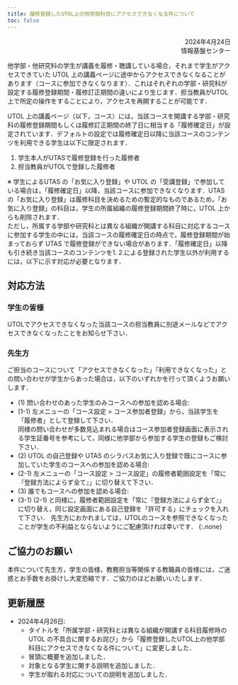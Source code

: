 ```yaml
---
title: 履修登録したUTOL上の他学部科目にアクセスできなくなる件について
toc: false
---
```


<div style="text-align: right;">

2024年4月24日  
情報基盤センター

</div>

他学部・他研究科の学生が講義を履修・聴講している場合，それまで学生がアクセスできていた UTOL 上の講義ページに途中からアクセスできなくなることがあります（コースに参加できなくなります）．これはそれぞれの学部・研究科が設定する履修登録期間・履修訂正期間の違いにより生じます．担当教員がUTOL上で所定の操作をすることにより，アクセスを再開することが可能です．

UTOL 上の講義ページ（以下，コース）には，当該コースを開講する学部・研究科の履修登録期間もしくは履修訂正期間の終了日に相当する「履修確定日」が設定されています．デフォルトの設定では履修確定日以降に当該コースのコンテンツを利用できる学生は以下に限定されます．
1. 学生本人がUTASで履修登録を行った履修者
1. 担当教員がUTOLで登録した履修者

※ 学生によるUTAS の「お気に入り登録」や UTOL の「受講登録」で参加している場合は，「履修確定日」以降，当該コースに参加できなくなります．UTASの「お気に入り登録」は履修科目を決めるための暫定的なものであるため，「お気に入り登録」の科目は，学生の所属組織の履修登録期間終了時に，UTOL 上からも削除されます．  
ただし，所属する学部や研究科とは異なる組織が開講する科目に対応するコースに参加する学生の中には，当該コースの履修確定日の時点で，履修登録期間が始まっておらず UTAS で履修登録ができない場合があります．「履修確定日」以降も引き続き当該コースのコンテンツを1. 2.による登録された学生以外が利用するには，以下に示す対応が必要となります．

## 対応方法

### 学生の皆様  

UTOLでアクセスできなくなった当該コースの担当教員に別途メールなどでアクセスできなくなったことをお知らせ下さい．

### 先生方  

ご担当のコースについて「アクセスできなくなった」「利用できなくなった」との問い合わせが学生からあった場合は，以下のいずれかを行って頂くようお願いします．

- (1) 問い合わせのあった学生のみコースへの参加を認める場合:
 - (1-1) 左メニューの「コース設定 > コース参加者登録」から，当該学生を「履修者」として登録して下さい．  
   同様の問い合わせが多数見込まれる場合はコース参加者登録画面に表示される学生証番号を参考にして，同様に他学部から参加する学生の登録もご検討下さい．
- (2) UTOL の自己登録や UTAS のシラバスお気に入り登録で既にコースに参加していた学生のコースへの参加を認める場合:
 - (2-1) 左メニューの「コース設定 > コース設定」の履修者範囲設定を「常に『登録方法によらず全て』」に切り替えて下さい．
- (3) 誰でもコースへの参加を認める場合:
 - (3-1) (2-1) と同様に，履修者範囲設定を「常に『登録方法によらず全て』」に切り替え，同じ設定画面にある自己登録を「許可する」にチェックを入れて下さい．
   先生方におかれましては，UTOLのコースを参照できなくなったことが学生の不利益とならないようにご配慮頂ければ幸いです．
{:.none}

## ご協力のお願い

本件について先生方，学生の皆様，教務担当等関係する教職員の皆様には，ご迷惑とお手数をお掛けし大変恐縮です．ご協力のほどお願いいたします．

## 更新履歴

- 2024年4月26日:
  - タイトルを「所属学部・研究科とは異なる組織が開講する科目履修時の UTOL の不具合に関するお詫び」から「履修登録したUTOL上の他学部科目にアクセスできなくなる件について」に変更しました．
  - 冒頭に概要を追加しました．
  - 対象となる学生に関する説明を追加しました．
  - 学生が取れる対応についての説明を追加しました．
